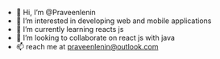 - 👋 Hi, I’m @Praveenlenin
- 👀 I’m interested in developing web and mobile applications
- 🌱 I’m currently learning reacts js
- 💞️ I’m looking to collaborate on react js with java
- 📫 reach me at praveenlenin@outlook.com

<!---
Praveenlenin/Praveenlenin is a ✨ special ✨ repository because its `README.md` (this file) appears on your GitHub profile.
You can click the Preview link to take a look at your changes.
--->
